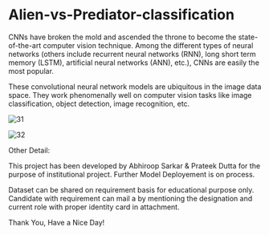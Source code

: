 # Alien-vs-Prediator-classification

CNNs have broken the mold and ascended the throne to become the state-of-the-art computer vision technique. Among the different types of neural networks (others include recurrent neural networks (RNN), long short term memory (LSTM), artificial neural networks (ANN), etc.), CNNs are easily the most popular.

These convolutional neural network models are ubiquitous in the image data space. They work phenomenally well on computer vision tasks like image classification, object detection, image recognition, etc.

![31](https://user-images.githubusercontent.com/62097113/145060274-43e61b10-c25a-4f49-9a21-58e9b63816ef.jpg)

![32](https://user-images.githubusercontent.com/62097113/145060338-a5c5261d-2c26-42d1-ba64-c5c18a324875.jpg)

Other Detail:

This project has been developed by Abhiroop Sarkar & Prateek Dutta for the purpose of institutional project. Further Model Deployement is on process.

Dataset can be shared on requirement basis for educational purpose only. Candidate with requirement can mail a by mentioning the designation and current role with proper identity card in attachment.

Thank You, Have a Nice Day!
